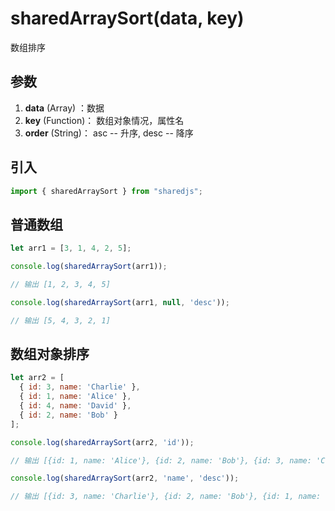 # sharedArraySort(data, key)
数组排序

## 参数
1. **data** (Array) ：数据
2. **key** (Function)： 数组对象情况，属性名
2. **order** (String)： asc -- 升序, desc -- 降序

## 引入
```javascript
import { sharedArraySort } from "sharedjs";
```

## 普通数组

```javascript
let arr1 = [3, 1, 4, 2, 5];

console.log(sharedArraySort(arr1));

// 输出 [1, 2, 3, 4, 5]

console.log(sharedArraySort(arr1, null, 'desc')); 

// 输出 [5, 4, 3, 2, 1]
```

## 数组对象排序

```javascript
let arr2 = [
  { id: 3, name: 'Charlie' },
  { id: 1, name: 'Alice' },
  { id: 4, name: 'David' },
  { id: 2, name: 'Bob' }
];

console.log(sharedArraySort(arr2, 'id')); 

// 输出 [{id: 1, name: 'Alice'}, {id: 2, name: 'Bob'}, {id: 3, name: 'Charlie'}, {id: 4, name: 'David'}

console.log(sharedArraySort(arr2, 'name', 'desc'));

// 输出 [{id: 3, name: 'Charlie'}, {id: 2, name: 'Bob'}, {id: 1, name: 'Alice'}, {id: 4, name: 'David'}]
```


